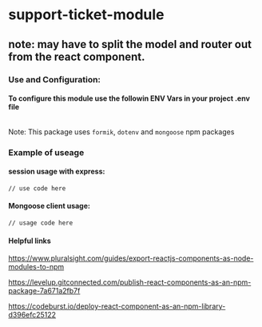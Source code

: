 # support-ticket-module

## note: may have to split the model and router out from the react component. 

### Use and Configuration:
#### To configure this module use the followin ENV Vars in your project .env file

```

```

Note: This package uses `formik`, `dotenv` and `mongoose` npm packages

### Example of useage
#### session usage with express:

```
// use code here

```

#### Mongoose client usage:

```
// usage code here

```
#### Helpful links

https://www.pluralsight.com/guides/export-reactjs-components-as-node-modules-to-npm

https://levelup.gitconnected.com/publish-react-components-as-an-npm-package-7a671a2fb7f

https://codeburst.io/deploy-react-component-as-an-npm-library-d396efc25122
